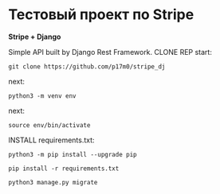 # Тестовый проект по Stripe

**Stripe + Django**


Simple API built by Django Rest Framework. CLONE REP start:

```
git clone https://github.com/p17m0/stripe_dj
```

next:

```
python3 -m venv env
```

next:

```
source env/bin/activate
```

INSTALL requirements.txt:

```
python3 -m pip install --upgrade pip
```

```
pip install -r requirements.txt
```

```
python3 manage.py migrate
```
